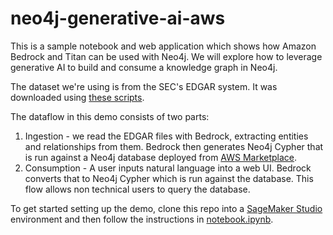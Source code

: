 # neo4j-generative-ai-aws
This is a sample notebook and web application which shows how Amazon Bedrock and Titan can be used with Neo4j. We will explore how to leverage generative AI to build and consume a knowledge graph in Neo4j.

The dataset we're using is from the SEC's EDGAR system.  It was downloaded using [these scripts](https://github.com/neo4j-partners/neo4j-sec-edgar-form13).

The dataflow in this demo consists of two parts:
1. Ingestion - we read the EDGAR files with Bedrock, extracting entities and relationships from them.  Bedrock then generates Neo4j Cypher that is run against a Neo4j database deployed from [AWS Marketplace](https://aws.amazon.com/marketplace/pp/prodview-akmzjikgawgn4).
2. Consumption - A user inputs natural language into a web UI.  Bedrock converts that to Neo4j Cypher which is run against the database.  This flow allows non technical users to query the database.

To get started setting up the demo, clone this repo into a [SageMaker Studio](https://aws.amazon.com/sagemaker/studio/) environment and then follow the instructions in [notebook.ipynb](notebook.ipynb).